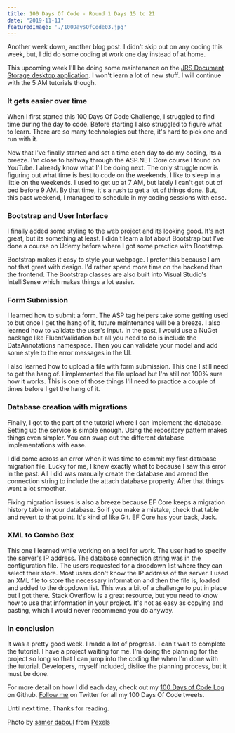 ```yaml
---
title: 100 Days Of Code - Round 1 Days 15 to 21
date: "2019-11-11"
featuredImage: './100DaysOfCode03.jpg'
---
```


Another week down, another blog post. I didn't skip out on any coding this week, but, I did do some coding at work one day instead of at home.

This upcoming week I'll be doing some maintenance on the [JRS Document Storage desktop application](https://www.jaderickerts.com/projects/jrs-document-storage.html). I won't learn a lot of new stuff. I will continue with the 5 AM tutorials though.

<!-- end -->

### It gets easier over time

When  I first started this 100 Days Of Code Challenge, I struggled to find time during the day to code. Before starting I also struggled to figure what to learn. There are so many technologies out there, it's hard to pick one and run with it.

Now that I've finally started and set a time each day to do my coding, its a  breeze. I'm close to halfway through the ASP.NET Core course I found on  YouTube. I already know what I'll be doing next. The only struggle now is figuring out what time is best to code on the weekends. I like to sleep in a little on the weekends. I used to get up at 7 AM, but lately I  can't get out of bed before 9 AM. By that time, it's a rush to get a  lot of things done. But, this past weekend, I managed to schedule in my coding sessions with ease.

### Bootstrap and User Interface

I  finally added some styling to the web project and its looking good.  It's not great, but its something at least. I didn't learn a lot about  Bootstrap but I've done a course on Udemy before where I got some practice with Bootstrap.

Bootstrap makes it easy to style your webpage. I prefer this because I am not that great with design. I'd rather spend more time on the backend than the frontend. The Bootstrap classes are also built into Visual Studio's IntelliSense which makes things a lot easier.

### Form Submission

I  learned how to submit a form. The ASP tag helpers take some getting used to but once I get the hang of it, future maintenance will be a  breeze. I also learned how to validate the user's input. In the past, I would use a NuGet package like FluentValidation but all you need to do is include the DataAnnotations namespace. Then you can validate your model and add some style to the error messages in the UI.

I  also learned how to upload a file with form submission. This one I  still need to get the hang of. I implemented the file upload but I'm still not 100% sure how it works. This is one of those things I'll need to practice a couple of times before I get the hang of it.

### Database creation with migrations

Finally, I got to the part of the tutorial where I can implement the database. Setting up the service is simple enough. Using the repository pattern makes things even simpler. You can swap out the different database implementations with ease.

I  did come across an error when it was time to commit my first database migration file. Lucky for me, I knew exactly what to because I saw this error in the past. All I did was manually create the database and amend the connection string to include the attach database property. After that things went a lot smoother.

Fixing migration issues is also a breeze because EF Core keeps a migration history table in your database. So if you make a mistake, check that table and revert to that point. It's kind of like Git. EF Core has your back, Jack.

### XML to Combo Box

This one I learned while working on a tool for work. The user had to specify the server's IP address. The database connection string was in the configuration file. The users requested for a dropdown list where they can select their store. Most users don't know the IP address of the server. I  used an XML file to store the necessary information and then the file is, loaded and added to the dropdown list. This was a bit of a challenge to put in place but I got there. Stack Overflow is a great resource,  but you need to know how to use that information in your project. It's not as easy as copying and pasting, which I would never recommend you do anyway.

### In conclusion

It was a pretty good week. I made a lot of progress. I can't wait to complete the tutorial. I have a project waiting for me. I'm doing the planning for the project so long so that I can jump into the coding the when I'm done with the tutorial. Developers, myself included, dislike the planning process, but it must be done.  

For more detail on how I did each day, check out my [100 Days of Code Log](https://github.com/Lakendary/100-days-of-code/blob/master/log.md) on Github. [Follow me](https://twitter.com/lkn_ant) on Twitter for all my 100 Days Of Code tweets.

Until next time. Thanks for reading.

Photo by [samer daboul](https://www.pexels.com/@samerdaboul?utm_content=attributionCopyText&utm_medium=referral&utm_source=pexels) from [Pexels](https://www.pexels.com/photo/person-holding-laptop-computer-1240532/?utm_content=attributionCopyText&utm_medium=referral&utm_source=pexels)
